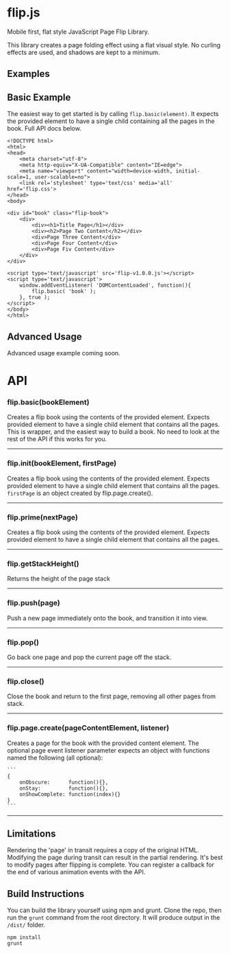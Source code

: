 flip.js
=======

Mobile first, flat style JavaScript Page Flip Library.

This library creates a page folding effect using a flat visual style. No curling effects are used, and shadows are kept to a minimum. 

Examples
--------




Basic Example
-----------

The easiest way to get started is by calling `flip.basic(element)`. It expects the provided element to have a single child containing all the pages in the book. Full API docs below. 


```
<!DOCTYPE html>
<html>
<head>
    <meta charset="utf-8">
    <meta http-equiv="X-UA-Compatible" content="IE=edge">
    <meta name="viewport" content="width=device-width, initial-scale=1, user-scalable=no">
    <link rel='stylesheet' type='text/css' media='all' href='flip.css'>
</head>
<body>

<div id="book" class="flip-book">
    <div>
        <div><h1>Title Page</h1></div>
        <div><h2>Page Two Content</h2></div>
        <div>Page Three Content</div>
        <div>Page Four Content</div>
        <div>Page Fiv Content</div>
    </div>
</div>

<script type='text/javascript' src='flip-v1.0.0.js'></script>
<script type='text/javascript'>
    window.addEventListener( 'DOMContentLoaded', function(){
        flip.basic( 'book' );
    }, true );
</script>
</body>
</html>
```


Advanced Usage
--------------

Advanced usage example coming soon.


API
===


### flip.basic(bookElement) 
Creates a flip book using the contents of the provided element. Expects provided element to have a single child element that contains all the pages. This is wrapper, and the easiest way to build a book. No need to look at the rest of the API if this works for you.
 
---------------------------------------

### flip.init(bookElement, firstPage) 
Creates a flip book using the contents of the provided element. Expects provided element to have a single child element that contains all the pages. `firstPage` is an object created by flip.page.create().
 
---------------------------------------

### flip.prime(nextPage) 
Creates a flip book using the contents of the provided element. Expects provided element to have a single child element that contains all the pages.
 
---------------------------------------

### flip.getStackHeight() 
Returns the height of the page stack

---------------------------------------

### flip.push(page) 
Push a new page immediately onto the book, and transition it into view.

---------------------------------------

### flip.pop() 
Go back one page and pop the current page off the stack.

---------------------------------------

### flip.close() 
Close the book and return to the first page, removing all other pages from stack.

---------------------------------------

### flip.page.create(pageContentElement, listener) 
Creates a page for the book with the provided content element. The optional page event listener parameter expects an object with functions named the following (all optional): 

    ```
    {
        onObscure:      function(){},
        onStay:         function(){},
        onShowComplete: function(index){}
    }
    ``` 
 
---------------------------------------


Limitations
-----------

Rendering the 'page' in transit requires a copy of the original HTML. Modifying the page during transit can result in the partial rendering. It's best to modify pages after flipping is complete. You can register a callback for the end of various animation events with the API.


Build Instructions
------------------

You can build the library yourself using npm and grunt. Clone the repo, then run the `grunt` command from the root directory. It will produce output in the `/dist/` folder.

```
npm install
grunt
```